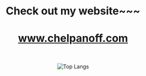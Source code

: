 

<div align="center">
  
<h1>Check out my website~~~</h1>
  <a href="http://www.chelpanoff.com"><h1>www.chelpanoff.com</h1></a>
 
<!--   [![jaeskim's 42 stats](https://badge42.herokuapp.com/api/stats/pbolton)](https://github.com/AndrewTheTeacher/badge42)
 -->

</br>



![Top Langs](https://github-readme-stats.vercel.app/api/top-langs/?username=AndrewTheTeacher&langs_count=6&layout=compact&theme=gruvbox)

</div>
